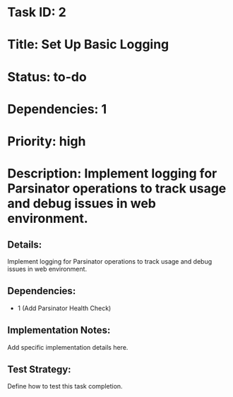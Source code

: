 # Task ID: 2
# Title: Set Up Basic Logging
# Status: to-do
# Dependencies: 1
# Priority: high
# Description: Implement logging for Parsinator operations to track usage and debug issues in web environment.

## Details:
Implement logging for Parsinator operations to track usage and debug issues in web environment.

## Dependencies:
- 1 (Add Parsinator Health Check)

## Implementation Notes:
Add specific implementation details here.

## Test Strategy:
Define how to test this task completion.
